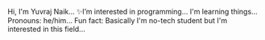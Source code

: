 Hi, I'm Yuvraj Naik...
✨I’m interested in programming...
I'm learning things...
Pronouns: he/him...
Fun fact: Basically I'm no-tech student but 
I'm interested in this field...

<!---
YuvrajNaik0803/YuvrajNaik0803 is a ✨ special ✨ repository because its `README.md` (this file) appears on your GitHub profile.
You can click the Preview link to take a look at your changes.
--->
